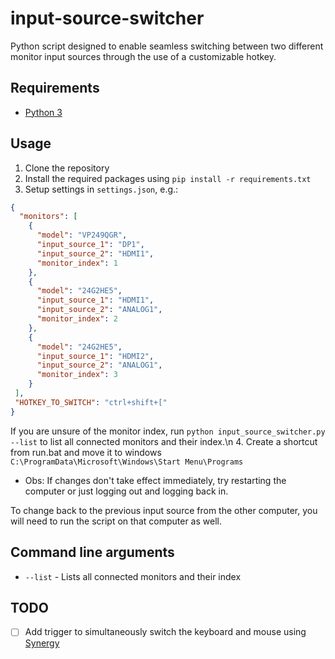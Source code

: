 # input-source-switcher
Python script designed to enable seamless switching between two different monitor input sources through the use of a customizable hotkey.

## Requirements
- [Python 3](https://www.python.org/downloads/)

## Usage
1. Clone the repository
2. Install the required packages using `pip install -r requirements.txt`
3. Setup settings in `settings.json`, e.g.:
```json
{
  "monitors": [
    {
      "model": "VP249QGR",
      "input_source_1": "DP1",
      "input_source_2": "HDMI1",
      "monitor_index": 1
    },
    {
      "model": "24G2HE5",
      "input_source_1": "HDMI1",
      "input_source_2": "ANALOG1",
      "monitor_index": 2
    },
    {
      "model": "24G2HE5",
      "input_source_1": "HDMI2",
      "input_source_2": "ANALOG1",
      "monitor_index": 3
    }
 ],
 "HOTKEY_TO_SWITCH": "ctrl+shift+["
}
```
If you are unsure of the monitor index, run `python input_source_switcher.py --list` to list all connected monitors and their index.\n
4. Create a shortcut from run.bat and move it to windows `C:\ProgramData\Microsoft\Windows\Start Menu\Programs`
  - Obs: If changes don't take effect immediately, try restarting the computer or just logging out and logging back in.

To change back to the previous input source from the other computer, you will need to run the script on that computer as well.

## Command line arguments
- `--list` - Lists all connected monitors and their index

## TODO
  - [ ] Add trigger to simultaneously switch the keyboard and mouse using [Synergy](https://github.com/amankhoza/synergy-binaries)
